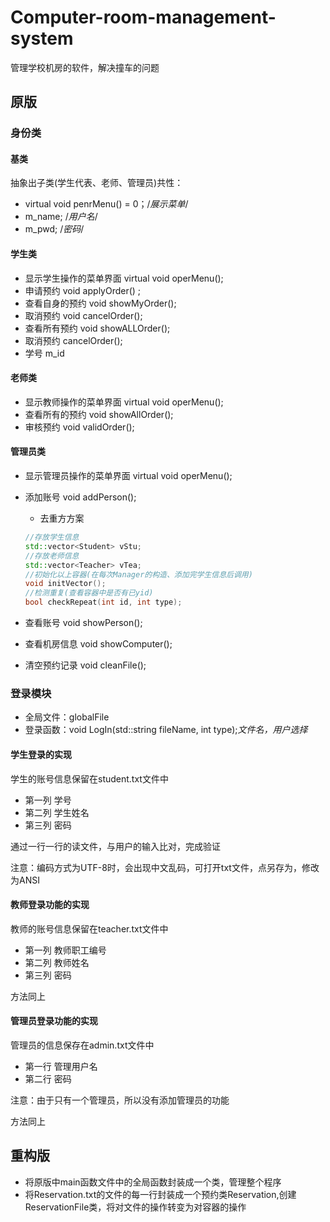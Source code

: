 # Computer-room-management-system
管理学校机房的软件，解决撞车的问题



## 原版



###  身份类



#### 基类

抽象出子类(学生代表、老师、管理员)共性：

* virtual void penrMenu() = 0；/*展示菜单*/
* m_name; /*用户名*/
* m_pwd; /*密码*/



#### 学生类

* 显示学生操作的菜单界面 virtual void operMenu();
* 申请预约  void applyOrder() ;
*  查看自身的预约 void showMyOrder();
* 取消预约 void cancelOrder();
* 查看所有预约 void showALLOrder();
* 取消预约 cancelOrder();
* 学号 m_id

#### 老师类

* 显示教师操作的菜单界面 virtual void operMenu();
* 查看所有的预约 void showAllOrder();
* 审核预约 void validOrder();



#### 管理员类

* 显示管理员操作的菜单界面 virtual void operMenu();

* 添加账号 void addPerson();

  * 去重方方案

  ```c++
  //存放学生信息
  std::vector<Student> vStu;
  //存放老师信息
  std::vector<Teacher> vTea;
  //初始化以上容器(在每次Manager的构造、添加完学生信息后调用)
  void initVector();
  //检测重复(查看容器中是否有已yid)
  bool checkRepeat(int id, int type);
  ```

* 查看账号 void showPerson();

* 查看机房信息 void showComputer();

* 清空预约记录 void cleanFile();

  

### 登录模块

* 全局文件：globalFile
* 登录函数：void LogIn(std::string fileName, int type);*文件名，用户选择*





#### 学生登录的实现

学生的账号信息保留在student.txt文件中

* 第一列 学号
* 第二列 学生姓名
* 第三列 密码

通过一行一行的读文件，与用户的输入比对，完成验证

注意：编码方式为UTF-8时，会出现中文乱码，可打开txt文件，点另存为，修改为ANSI



#### 教师登录功能的实现

教师的账号信息保留在teacher.txt文件中

* 第一列 教师职工编号
* 第二列 教师姓名
* 第三列 密码

方法同上



#### 管理员登录功能的实现

管理员的信息保存在admin.txt文件中

* 第一行 管理用户名
* 第二行 密码

注意：由于只有一个管理员，所以没有添加管理员的功能

方法同上





##  重构版



* 将原版中main函数文件中的全局函数封装成一个类，管理整个程序
* 将Reservation.txt的文件的每一行封装成一个预约类Reservation,创建ReservationFile类，将对文件的操作转变为对容器的操作







